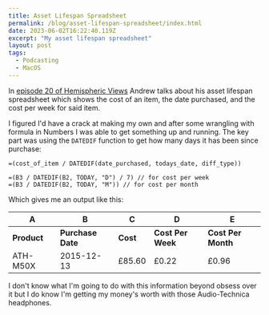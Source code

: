 ```yaml
---
title: Asset Lifespan Spreadsheet
permalink: /blog/asset-lifespan-spreadsheet/index.html
date: 2023-06-02T16:22:40.119Z
excerpt: "My asset lifespan spreadsheet"
layout: post
tags:
  - Podcasting
  - MacOS
---
```


In [episode 20 of Hemispheric Views](https://listen.hemisphericviews.com/020) Andrew talks about his asset lifespan spreadsheet which shows the cost of an item, the date purchased, and the cost per week for said item.

I figured I'd have a crack at making my own and after some wrangling with formula in Numbers I was able to get something up and running. The key part was using the `DATEDIF` function to get how many days it has been since purchase:

```
=(cost_of_item / DATEDIF(date_purchased, todays_date, diff_type))

=(B3 / DATEDIF(B2, TODAY, "D") / 7) // for cost per week
=(B3 / DATEDIF(B2, TODAY, "M")) // for cost per month
```

Which gives me an output like this:

|A|B|C|D|E|
|---|---|---|---|---|
|**Product**|**Purchase Date**|**Cost**|**Cost Per Week**|**Cost Per Month**|
|ATH-M50X|2015-12-13|£85.60|£0.22|£0.96|

I don't know what I'm going to do with this information beyond obsess over it but I do know I'm getting my money's worth with those Audio-Technica headphones.
